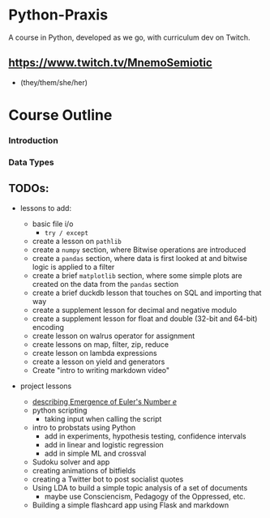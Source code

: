# Python-Praxis
A course in Python, developed as we go, with curriculum dev on Twitch.



## https://www.twitch.tv/MnemoSemiotic
* (they/them/she/her)

# Course Outline


### Introduction

### Data Types




## TODOs:
* lessons to add:
    * basic file i/o
        * `try / except`
    * create a lesson on `pathlib`
    * create a `numpy` section, where Bitwise operations are introduced
    * create a `pandas` section, where data is first looked at and bitwise logic is applied to a filter
    * create a brief `matplotlib` section, where some simple plots are created on the data from the `pandas` section
    * create a brief duckdb lesson that touches on SQL and importing that way
    * create a supplement lesson for decimal and negative modulo
    * create a supplement lesson for float and double (32-bit and 64-bit) encoding
    * create lesson on walrus operator for assignment
    * create lessons on map, filter, zip, reduce
    * create lesson on lambda expressions
    * create a lesson on yield and generators
    * Create "intro to writing markdown video"

* project lessons
    * [describing Emergence of Euler's Number $e$](https://www.youtube.com/watch?v=Mw52nDwPh8k&list=PL5T50pwCrPUrIxYqP8jC8ctUUItW6csXG)
    * python scripting
        * taking input when calling the script
    * intro to probstats using Python
        * add in experiments, hypothesis testing, confidence intervals
        * add in linear and logistic regression
        * add in simple ML and crossval
    * Sudoku solver and app
    * creating animations of bitfields
    * creating a Twitter bot to post socialist quotes
    * Using LDA to build a simple topic analysis of a set of documents
        * maybe use Consciencism, Pedagogy of the Oppressed, etc.
    * Building a simple flashcard app using Flask and markdown
